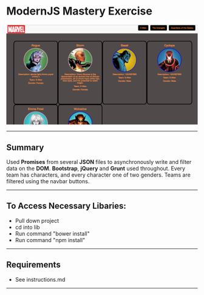 # ModernJS Mastery Exercise

![Splashpage](https://raw.githubusercontent.com/nss-evening-cohort-05/modernjs-mastery-exercise-mitchellblom/challenge/images/submission.png)

<hr>

## Summary
Used **Promises** from several **JSON** files to asynchronously write and filter data on the **DOM**. 
**Bootstrap**, **jQuery** and **Grunt** used throughout. Every team has characters, and every character one of two genders. Teams are filtered using the navbar buttons.

<hr>

## To Access Necessary Libaries: 
 - Pull down project
 - cd into lib
 - Run command "bower install"
 - Run command "npm install"

<hr>

## Requirements
 - See instructions.md

<hr>
